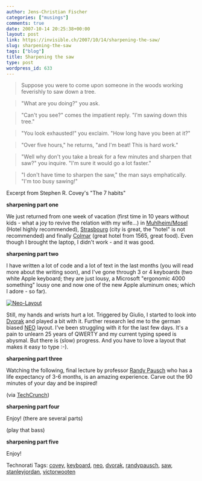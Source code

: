 ```yaml
---
author: Jens-Christian Fischer
categories: ["musings"]
comments: true
date: 2007-10-14 20:25:38+00:00
layout: post
link: https://invisible.ch/2007/10/14/sharpening-the-saw/
slug: sharpening-the-saw
tags: ["blog"]
title: Sharpening the saw
type: post
wordpress_id: 633
---
```


> Suppose you were to come upon someone in the woods working feverishly to saw down a tree.

> "What are you doing?" you ask.

> "Can't you see?" comes the impatient reply. "I'm sawing down this tree."

> "You look exhausted!" you exclaim. "How long have you been at it?"

> "Over five hours," he returns, "and I'm beat! This is hard work."

> "Well why don't you take a break for a few minutes and sharpen that saw?" you inquire.  "I'm sure it would go a lot faster."

> "I don't have time to sharpen the saw," the man says emphatically. "I'm too busy sawing!"

Excerpt from Stephen R. Covey's "The 7 habits"

**sharpening part one**

We just returned from one week of vacation (first time in 10 years without kids - what a joy to revive the relation with my wife...) in [Muhlheim/Mosel][3] (Hotel highly recommended), [Strasbourg][4] (city is great, the "hotel" is not recommended) and finally [Colmar][5] (great hotel from 1565, great food). Even though I brought the laptop, I didn't work - and it was good.


**sharpening part two**

I have written a lot of code and a lot of text in the last months (you will read more about the writing soon), and I've gone through 3 or 4  keyboards (two white Apple keyboard; they are just lousy, a Microsoft "ergonomic 4000 something" lousy one and now one of the new Apple aluminum ones; which I adore - so far). 


[![Neo-Layout](/wp-content/NEO-Layout-tm.jpg)](/wp-content/NEO-Layout.gif)

Still, my hands and wrists hurt a lot. Triggered by Giulio, I started to look into [Dvorak][6] and played a bit with it. Further research led me to the german biased [NEO][7] layout. I've been struggling with it for the last few days. It's a pain to unlearn 25 years of QWERTY and my current typing speed is abysmal. But there is (slow) progress. And you have to love a layout that makes it easy to type :-). 

**sharpening part three**

Watching the following, final lecture by professor [Randy Pausch][8] who has a life expectancy of 3-6 months, is an amazing experience. Carve out the 90 minutes of your day and be inspired!
 


(via [TechCrunch][2])

**sharpening part four**

Enjoy! (there are several parts)



(play that bass)

**sharpening part five**

Enjoy!



[1]: https://pebbles.schattenlauf.de/layout.php
[2]: https://www.techcrunch.com/2007/09/30/randy-pausch-really-achieving-your-childhood-dreams/
[3]: https://www.weinromantikhotel.com/
[4]: https://maps.google.com/maps?client=opera&rls=en&sourceid=opera&ie=UTF-8&oe=utf-8&um=1&q=cap+europe&near=Stra%C3%9Fburg,+France&fb=1&view=text&latlng=48591139,7753232,7137051045379704412
[5]: https://www.hotel-le-marechal.com/
[6]: https://en.wikipedia.org/wiki/Dvorak_Simplified_Keyboard
[7]: https://de.wikipedia.org/wiki/NEO-Tastaturlayout
[8]: https://www.cs.cmu.edu/~pausch/news/index.html




Technorati Tags: [covey](https://www.technorati.com/tag/covey), [keyboard](https://www.technorati.com/tag/keyboard), [neo](https://www.technorati.com/tag/neo), [dvorak](https://www.technorati.com/tag/dvorak), [randypausch](https://www.technorati.com/tag/randypausch), [saw](https://www.technorati.com/tag/saw), [stanleyjordan](https://www.technorati.com/tag/stanleyjordan), [victorwooten](https://www.technorati.com/tag/victorwooten)

